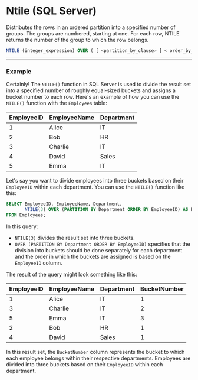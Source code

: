 # Ntile (SQL Server)

Distributes the rows in an ordered partition into a specified number of groups. The groups are numbered, starting at one. For each row, NTILE returns the number of the group to which the row belongs.

```sql
NTILE (integer_expression) OVER ( [ <partition_by_clause> ] < order_by_clause > )
```

---

### Example

Certainly! The `NTILE()` function in SQL Server is used to divide the result set into a specified number of roughly equal-sized buckets and assigns a bucket number to each row. Here's an example of how you can use the `NTILE()` function with the `Employees` table:

| EmployeeID | EmployeeName | Department |
|------------|--------------|------------|
| 1          | Alice        | IT         |
| 2          | Bob          | HR         |
| 3          | Charlie      | IT         |
| 4          | David        | Sales      |
| 5          | Emma         | IT         |

Let's say you want to divide employees into three buckets based on their `EmployeeID` within each department. You can use the `NTILE()` function like this:

```sql
SELECT EmployeeID, EmployeeName, Department,
       NTILE(3) OVER (PARTITION BY Department ORDER BY EmployeeID) AS BucketNumber
FROM Employees;
```

In this query:

- `NTILE(3)` divides the result set into three buckets.
- `OVER (PARTITION BY Department ORDER BY EmployeeID)` specifies that the division into buckets should be done separately for each department and the order in which the buckets are assigned is based on the `EmployeeID` column.

The result of the query might look something like this:

| EmployeeID | EmployeeName | Department | BucketNumber |
|------------|--------------|------------|--------------|
| 1          | Alice        | IT         | 1            |
| 3          | Charlie      | IT         | 2            |
| 5          | Emma         | IT         | 3            |
| 2          | Bob          | HR         | 1            |
| 4          | David        | Sales      | 1            |

In this result set, the `BucketNumber` column represents the bucket to which each employee belongs within their respective departments. Employees are divided into three buckets based on their `EmployeeID` within each department.